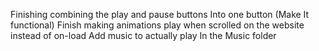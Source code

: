 Finishing combining the play and pause buttons Into one button (Make It functional)
Finish making animations play when scrolled on the website instead of on-load 
Add music to actually play In the Music folder